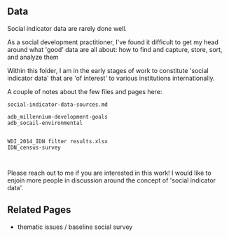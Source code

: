 ## Data

Social indicator data are rarely done well.  

As a social development practitioner, I've found it difficult to get my head around what 'good' data are all about: how to find and capture, store, sort, and analyze them

Within this folder, I am in the early stages of work to constitute 'social indicator data' that are 'of interest' to various institutions internationally.

A couple of notes about the few files and pages here:

```
social-indicator-data-sources.md

adb_millennium-development-goals
adb_socail-environmental


WDI_2014_IDN filter results.xlsx
IDN_census-survey



```


Please reach out to me if you are interested in this work! I would like to enjoin more people in discussion around the concept of 'social indicator data'.

## Related Pages

* thematic issues / baseline social survey
